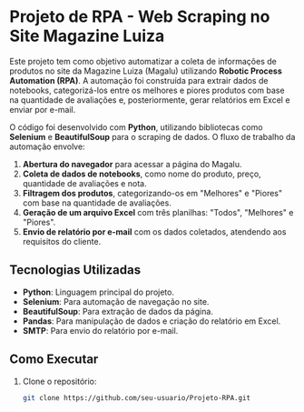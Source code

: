 # Projeto de RPA - Web Scraping no Site Magazine Luiza

Este projeto tem como objetivo automatizar a coleta de informações de produtos no site da Magazine Luiza (Magalu) utilizando **Robotic Process Automation (RPA)**. A automação foi construída para extrair dados de notebooks, categorizá-los entre os melhores e piores produtos com base na quantidade de avaliações e, posteriormente, gerar relatórios em Excel e enviar por e-mail.

O código foi desenvolvido com **Python**, utilizando bibliotecas como **Selenium** e **BeautifulSoup** para o scraping de dados. O fluxo de trabalho da automação envolve:

1. **Abertura do navegador** para acessar a página do Magalu.
2. **Coleta de dados de notebooks**, como nome do produto, preço, quantidade de avaliações e nota.
3. **Filtragem dos produtos**, categorizando-os em "Melhores" e "Piores" com base na quantidade de avaliações.
4. **Geração de um arquivo Excel** com três planilhas: "Todos", "Melhores" e "Piores".
5. **Envio de relatório por e-mail** com os dados coletados, atendendo aos requisitos do cliente.

## Tecnologias Utilizadas

- **Python**: Linguagem principal do projeto.
- **Selenium**: Para automação de navegação no site.
- **BeautifulSoup**: Para extração de dados da página.
- **Pandas**: Para manipulação de dados e criação do relatório em Excel.
- **SMTP**: Para envio do relatório por e-mail.

## Como Executar

1. Clone o repositório:
   ```bash
   git clone https://github.com/seu-usuario/Projeto-RPA.git
